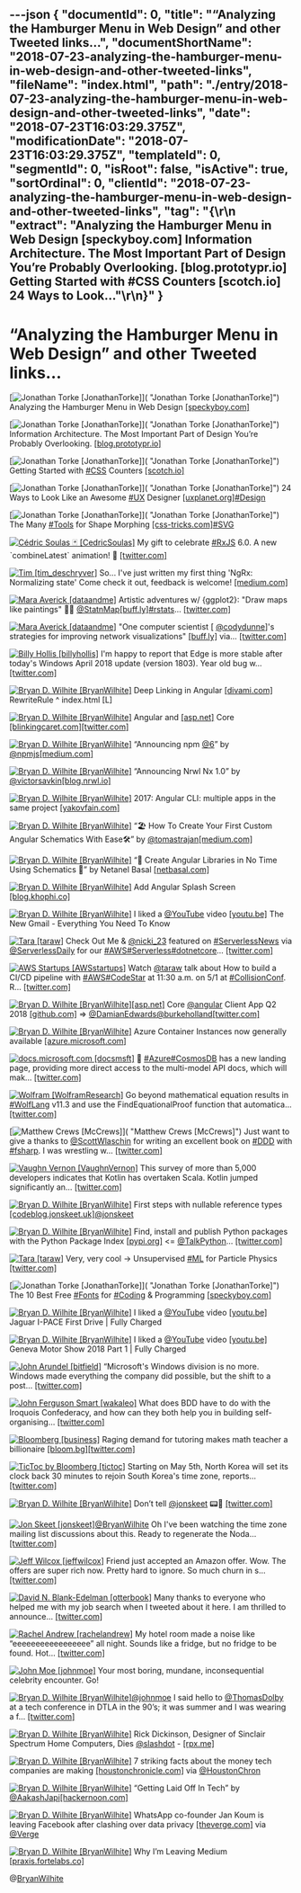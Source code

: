 ---json
{
  "documentId": 0,
  "title": "“Analyzing the Hamburger Menu in Web Design” and other Tweeted links…",
  "documentShortName": "2018-07-23-analyzing-the-hamburger-menu-in-web-design-and-other-tweeted-links",
  "fileName": "index.html",
  "path": "./entry/2018-07-23-analyzing-the-hamburger-menu-in-web-design-and-other-tweeted-links",
  "date": "2018-07-23T16:03:29.375Z",
  "modificationDate": "2018-07-23T16:03:29.375Z",
  "templateId": 0,
  "segmentId": 0,
  "isRoot": false,
  "isActive": true,
  "sortOrdinal": 0,
  "clientId": "2018-07-23-analyzing-the-hamburger-menu-in-web-design-and-other-tweeted-links",
  "tag": "{\r\n  \"extract\": \"Analyzing the Hamburger Menu in Web Design       [speckyboy.com] Information Architecture. The Most Important Part of Design You’re Probably Overlooking.       [blog.prototypr.io] Getting Started with       #CSS Counters       [scotch.io] 24 Ways to Look...\"\r\n}"
}
---

# “Analyzing the Hamburger Menu in Web Design” and other Tweeted links…

[<img alt="Jonathan Torke [JonathanTorke]" src="https://songhay.blob.core.windows.net/shared-social-twitter/JonathanTorke.jpg">]( "Jonathan Torke [JonathanTorke]") Analyzing the Hamburger Menu in Web Design [[speckyboy.com]](https://speckyboy.com/analyzing-effectiveness-hamburger-menus-web-design/)

[<img alt="Jonathan Torke [JonathanTorke]" src="https://songhay.blob.core.windows.net/shared-social-twitter/JonathanTorke.jpg">]( "Jonathan Torke [JonathanTorke]") Information Architecture. The Most Important Part of Design You’re Probably Overlooking. [[blog.prototypr.io]](https://blog.prototypr.io/information-architecture-the-most-important-part-of-design-youre-probably-overlooking-20372ade4fc0)

[<img alt="Jonathan Torke [JonathanTorke]" src="https://songhay.blob.core.windows.net/shared-social-twitter/JonathanTorke.jpg">]( "Jonathan Torke [JonathanTorke]") Getting Started with [#CSS](http://twitter.com/search?q=%23CSS) Counters [[scotch.io]](https://scotch.io/tutorials/getting-started-with-css-counters)

[<img alt="Jonathan Torke [JonathanTorke]" src="https://songhay.blob.core.windows.net/shared-social-twitter/JonathanTorke.jpg">]( "Jonathan Torke [JonathanTorke]") 24 Ways to Look Like an Awesome [#UX](http://twitter.com/search?q=%23UX) Designer [[uxplanet.org]](https://uxplanet.org/24-ways-to-look-like-an-awesome-ux-designer-c26addab6add)[#Design](http://twitter.com/search?q=%23Design)

[<img alt="Jonathan Torke [JonathanTorke]" src="https://songhay.blob.core.windows.net/shared-social-twitter/JonathanTorke.jpg">]( "Jonathan Torke [JonathanTorke]") The Many [#Tools](http://twitter.com/search?q=%23Tools) for Shape Morphing [[css-tricks.com]](https://css-tricks.com/many-tools-shape-morphing/)[#SVG](http://twitter.com/search?q=%23SVG)

[<img alt="Cédric Soulas 🃏 [CedricSoulas]" src="https://songhay.blob.core.windows.net/shared-social-twitter/CedricSoulas.jpg">](http://reactive.how/ "Cédric Soulas 🃏 [CedricSoulas]") My gift to celebrate [#RxJS](http://twitter.com/search?q=%23RxJS) 6.0. A new ˋcombineLatest` animation! 🎁 [[twitter.com]](https://twitter.com/CedricSoulas/status/990946025509736448/photo/1)

[<img alt="Tim [tim_deschryver]" src="https://songhay.blob.core.windows.net/shared-social-twitter/tim_deschryver.jpg">](https://medium.com/@timdeschryver "Tim [tim_deschryver]") So... I've just written my first thing 'NgRx: Normalizing state' Come check it out, feedback is welcome! [[medium.com]](https://medium.com/@tdeschryver/ngrx-normalizing-state-d3960a86a3aa)

[<img alt="Mara Averick [dataandme]" src="https://songhay.blob.core.windows.net/shared-social-twitter/dataandme.jpg">](https://maraaverick.rbind.io/ "Mara Averick [dataandme]") Artistic adventures w/ {ggplot2}: "Draw maps like paintings" 👨‍🎨 [@StatnMap](http://twitter.com/StatnMap)[[buff.ly]](https://buff.ly/2Jv5gXI)[#rstats](http://twitter.com/search?q=%23rstats)… [[twitter.com]](https://twitter.com/i/web/status/989912581606461440)

[<img alt="Mara Averick [dataandme]" src="https://songhay.blob.core.windows.net/shared-social-twitter/dataandme.jpg">](https://maraaverick.rbind.io/ "Mara Averick [dataandme]") "One computer scientist [ [@codydunne](http://twitter.com/codydunne)]'s strategies for improving network visualizations" [[buff.ly]](https://buff.ly/2xo7Igu) via… [[twitter.com]](https://twitter.com/i/web/status/990774999270207488)

[<img alt="Billy Hollis [billyhollis]" src="https://songhay.blob.core.windows.net/shared-social-twitter/billyhollis.jpg">](http://billyhollis.me/ "Billy Hollis [billyhollis]") I'm happy to report that Edge is more stable after today's Windows April 2018 update (version 1803). Year old bug w… [[twitter.com]](https://twitter.com/i/web/status/991142591885463552)

[<img alt="Bryan D. Wilhite [BryanWilhite]" src="https://songhay.blob.core.windows.net/shared-social-twitter/BryanWilhite.jpeg">](http://songhayblog.azurewebsites.net/ "Bryan D. Wilhite [BryanWilhite]") Deep Linking in Angular [[divami.com]](http://www.divami.com/blog/deep-linking-angular/) RewriteRule ^ index.html [L]

[<img alt="Bryan D. Wilhite [BryanWilhite]" src="https://songhay.blob.core.windows.net/shared-social-twitter/BryanWilhite.jpeg">](http://songhayblog.azurewebsites.net/ "Bryan D. Wilhite [BryanWilhite]") Angular and [[asp.net]](http://ASP.NET) Core [[blinkingcaret.com]](https://www.blinkingcaret.com/2018/01/24/angular-and-asp-net-core/)[[twitter.com]](https://twitter.com/BryanWilhite/status/990466364887388160/photo/1)

[<img alt="Bryan D. Wilhite [BryanWilhite]" src="https://songhay.blob.core.windows.net/shared-social-twitter/BryanWilhite.jpeg">](http://songhayblog.azurewebsites.net/ "Bryan D. Wilhite [BryanWilhite]") “Announcing npm [@6](http://twitter.com/6)” by [@npmjs](http://twitter.com/npmjs)[[medium.com]](https://medium.com/npm-inc/announcing-npm-6-5d0b1799a905)

[<img alt="Bryan D. Wilhite [BryanWilhite]" src="https://songhay.blob.core.windows.net/shared-social-twitter/BryanWilhite.jpeg">](http://songhayblog.azurewebsites.net/ "Bryan D. Wilhite [BryanWilhite]") “Announcing Nrwl Nx 1.0” by [@victorsavkin](http://twitter.com/victorsavkin)[[blog.nrwl.io]](https://blog.nrwl.io/announcing-nrwl-nx-1-0-33d888666bfc)

[<img alt="Bryan D. Wilhite [BryanWilhite]" src="https://songhay.blob.core.windows.net/shared-social-twitter/BryanWilhite.jpeg">](http://songhayblog.azurewebsites.net/ "Bryan D. Wilhite [BryanWilhite]") 2017: Angular CLI: multiple apps in the same project [[yakovfain.com]](https://yakovfain.com/2017/04/06/angular-cli-multiple-apps-in-the-same-project/)

[<img alt="Bryan D. Wilhite [BryanWilhite]" src="https://songhay.blob.core.windows.net/shared-social-twitter/BryanWilhite.jpeg">](http://songhayblog.azurewebsites.net/ "Bryan D. Wilhite [BryanWilhite]") “🏖️ How To Create Your First Custom Angular Schematics With Ease🛠️” by [@tomastrajan](http://twitter.com/tomastrajan)[[medium.com]](https://medium.com/@tomastrajan/%EF%B8%8F-how-to-create-your-first-custom-angular-schematics-with-ease-%EF%B8%8F-bca859f3055d)

[<img alt="Bryan D. Wilhite [BryanWilhite]" src="https://songhay.blob.core.windows.net/shared-social-twitter/BryanWilhite.jpeg">](http://songhayblog.azurewebsites.net/ "Bryan D. Wilhite [BryanWilhite]") “🎊 Create Angular Libraries in No Time Using Schematics 🎉” by Netanel Basal [[netbasal.com]](https://netbasal.com/create-angular-libraries-in-no-time-using-schematics-513cb1e08a5e)

[<img alt="Bryan D. Wilhite [BryanWilhite]" src="https://songhay.blob.core.windows.net/shared-social-twitter/BryanWilhite.jpeg">](http://songhayblog.azurewebsites.net/ "Bryan D. Wilhite [BryanWilhite]") Add Angular Splash Screen [[blog.khophi.co]](https://blog.khophi.co/add-angular-splash-screen/)

[<img alt="Bryan D. Wilhite [BryanWilhite]" src="https://songhay.blob.core.windows.net/shared-social-twitter/BryanWilhite.jpeg">](http://songhayblog.azurewebsites.net/ "Bryan D. Wilhite [BryanWilhite]") I liked a [@YouTube](http://twitter.com/YouTube) video [[youtu.be]](http://youtu.be/PhJSe2LmxXA?a) The New Gmail - Everything You Need To Know

[<img alt="Tara [taraw]" src="https://songhay.blob.core.windows.net/shared-social-twitter/taraw.jpeg">](http://tarathegeekgirl.net/ "Tara [taraw]") Check Out Me & [@nicki_23](http://twitter.com/nicki_23) featured on [#ServerlessNews](http://twitter.com/search?q=%23ServerlessNews) via [@ServerlessDaily](http://twitter.com/ServerlessDaily) for our [#AWS](http://twitter.com/search?q=%23AWS)[#Serverless](http://twitter.com/search?q=%23Serverless)[#dotnetcore](http://twitter.com/search?q=%23dotnetcore)… [[twitter.com]](https://twitter.com/i/web/status/989912017833218048)

[<img alt="AWS Startups [AWSstartups]" src="https://songhay.blob.core.windows.net/shared-social-twitter/AWSstartups.jpg">](http://aws.amazon.com/startups "AWS Startups [AWSstartups]") Watch [@taraw](http://twitter.com/taraw) talk about How to build a CI/CD pipeline with [#AWS](http://twitter.com/search?q=%23AWS)[#CodeStar](http://twitter.com/search?q=%23CodeStar) at 11:30 a.m. on 5/1 at [#CollisionConf](http://twitter.com/search?q=%23CollisionConf). R… [[twitter.com]](https://twitter.com/i/web/status/989866761083412481)

[<img alt="Bryan D. Wilhite [BryanWilhite]" src="https://songhay.blob.core.windows.net/shared-social-twitter/BryanWilhite.jpeg">](http://songhayblog.azurewebsites.net/ "Bryan D. Wilhite [BryanWilhite]")[[asp.net]](http://ASP.NET) Core [@angular](http://twitter.com/angular) Client App Q2 2018 [[github.com]](https://github.com/BryanWilhite/Blog/blob/master/2018-04/asp-net-core-angular-client-app.md) => [@DamianEdwards](http://twitter.com/DamianEdwards)[@burkeholland](http://twitter.com/burkeholland)[[twitter.com]](https://twitter.com/BryanWilhite/status/989950679115431936/photo/1)

[<img alt="Bryan D. Wilhite [BryanWilhite]" src="https://songhay.blob.core.windows.net/shared-social-twitter/BryanWilhite.jpeg">](http://songhayblog.azurewebsites.net/ "Bryan D. Wilhite [BryanWilhite]") Azure Container Instances now generally available [[azure.microsoft.com]](https://azure.microsoft.com/blog/azure-container-instances-now-generally-available/)

[<img alt="docs.microsoft.com [docsmsft]" src="https://songhay.blob.core.windows.net/shared-social-twitter/docsmsft.jpg">](https://docs.microsoft.com/en-us/ "docs.microsoft.com [docsmsft]") 🌌 [#Azure](http://twitter.com/search?q=%23Azure)[#CosmosDB](http://twitter.com/search?q=%23CosmosDB) has a new landing page, providing more direct access to the multi-model API docs, which will mak… [[twitter.com]](https://twitter.com/i/web/status/991028743140532224)

[<img alt="Wolfram [WolframResearch]" src="https://songhay.blob.core.windows.net/shared-social-twitter/WolframResearch.png">](http://www.wolfram.com/ "Wolfram [WolframResearch]") Go beyond mathematical equation results in [#WolfLang](http://twitter.com/search?q=%23WolfLang) v11.3 and use the FindEquationalProof function that automatica… [[twitter.com]](https://twitter.com/i/web/status/989914076217315329)

[<img alt="Matthew Crews [McCrews]" src="https://songhay.blob.core.windows.net/shared-social-twitter/McCrews.jpg">]( "Matthew Crews [McCrews]") Just want to give a thanks to [@ScottWlaschin](http://twitter.com/ScottWlaschin) for writing an excellent book on [#DDD](http://twitter.com/search?q=%23DDD) with [#fsharp](http://twitter.com/search?q=%23fsharp). I was wrestling w… [[twitter.com]](https://twitter.com/i/web/status/989991189603495937)

[<img alt="Vaughn Vernon [VaughnVernon]" src="https://songhay.blob.core.windows.net/shared-social-twitter/VaughnVernon.jpg">](http://kalele.io/ "Vaughn Vernon [VaughnVernon]") This survey of more than 5,000 developers indicates that Kotlin has overtaken Scala. Kotlin jumped significantly an… [[twitter.com]](https://twitter.com/i/web/status/991149200652959745)

[<img alt="Bryan D. Wilhite [BryanWilhite]" src="https://songhay.blob.core.windows.net/shared-social-twitter/BryanWilhite.jpeg">](http://songhayblog.azurewebsites.net/ "Bryan D. Wilhite [BryanWilhite]") First steps with nullable reference types [[codeblog.jonskeet.uk]](https://codeblog.jonskeet.uk/2018/04/21/first-steps-with-nullable-reference-types/)[@jonskeet](http://twitter.com/jonskeet)

[<img alt="Bryan D. Wilhite [BryanWilhite]" src="https://songhay.blob.core.windows.net/shared-social-twitter/BryanWilhite.jpeg">](http://songhayblog.azurewebsites.net/ "Bryan D. Wilhite [BryanWilhite]") Find, install and publish Python packages with the Python Package Index [[pypi.org]](http://pypi.org) <= [@TalkPython](http://twitter.com/TalkPython)… [[twitter.com]](https://twitter.com/i/web/status/990743588160946176)

[<img alt="Tara [taraw]" src="https://songhay.blob.core.windows.net/shared-social-twitter/taraw.jpeg">](http://tarathegeekgirl.net/ "Tara [taraw]") Very, very cool -> Unsupervised [#ML](http://twitter.com/search?q=%23ML) for Particle Physics [[twitter.com]](https://twitter.com/arxiv_org/status/989808526431154176)

[<img alt="Jonathan Torke [JonathanTorke]" src="https://songhay.blob.core.windows.net/shared-social-twitter/JonathanTorke.jpg">]( "Jonathan Torke [JonathanTorke]") The 10 Best Free [#Fonts](http://twitter.com/search?q=%23Fonts) for [#Coding](http://twitter.com/search?q=%23Coding) & Programming [[speckyboy.com]](https://speckyboy.com/best-free-fonts-coding/)

[<img alt="Bryan D. Wilhite [BryanWilhite]" src="https://songhay.blob.core.windows.net/shared-social-twitter/BryanWilhite.jpeg">](http://songhayblog.azurewebsites.net/ "Bryan D. Wilhite [BryanWilhite]") I liked a [@YouTube](http://twitter.com/YouTube) video [[youtu.be]](http://youtu.be/MocHcoBm4bU?a) Jaguar I-PACE First Drive | Fully Charged

[<img alt="Bryan D. Wilhite [BryanWilhite]" src="https://songhay.blob.core.windows.net/shared-social-twitter/BryanWilhite.jpeg">](http://songhayblog.azurewebsites.net/ "Bryan D. Wilhite [BryanWilhite]") I liked a [@YouTube](http://twitter.com/YouTube) video [[youtu.be]](http://youtu.be/HfWOTMz5HUI?a) Geneva Motor Show 2018 Part 1 | Fully Charged

[<img alt="John Arundel [bitfield]" src="https://songhay.blob.core.windows.net/shared-social-twitter/bitfield.jpeg">](http://bitfieldconsulting.com/about "John Arundel [bitfield]") “Microsoft's Windows division is no more. Windows made everything the company did possible, but the shift to a post… [[twitter.com]](https://twitter.com/i/web/status/989975727129944064)

[<img alt="John Ferguson Smart [wakaleo]" src="https://songhay.blob.core.windows.net/shared-social-twitter/wakaleo.jpg">](http://johnfergusonsmart.com/ "John Ferguson Smart [wakaleo]") What does BDD have to do with the Iroquois Confederacy, and how can they both help you in building self-organising… [[twitter.com]](https://twitter.com/i/web/status/990851016919863296)

[<img alt="Bloomberg [business]" src="https://songhay.blob.core.windows.net/shared-social-twitter/business.jpg">](http://www.bloomberg.com/ "Bloomberg [business]") Raging demand for tutoring makes math teacher a billionaire [[bloom.bg]](https://bloom.bg/2KleGWJ)[[twitter.com]](https://twitter.com/business/status/990123465201070081/photo/1)

[<img alt="TicToc by Bloomberg [tictoc]" src="https://songhay.blob.core.windows.net/shared-social-twitter/tictoc.jpg">](https://twitter.com/i/events/931632515340627968 "TicToc by Bloomberg [tictoc]") Starting on May 5th, North Korea will set its clock back 30 minutes to rejoin South Korea's time zone, reports… [[twitter.com]](https://twitter.com/i/web/status/990906613597863936)

[<img alt="Bryan D. Wilhite [BryanWilhite]" src="https://songhay.blob.core.windows.net/shared-social-twitter/BryanWilhite.jpeg">](http://songhayblog.azurewebsites.net/ "Bryan D. Wilhite [BryanWilhite]") Don’t tell [@jonskeet](http://twitter.com/jonskeet) 📟🔬 [[twitter.com]](https://twitter.com/tictoc/status/990906613597863936)

[<img alt="Jon Skeet [jonskeet]" src="https://songhay.blob.core.windows.net/shared-social-twitter/jonskeet.jpg">](http://csharpindepth.com/ "Jon Skeet [jonskeet]")[@BryanWilhite](http://twitter.com/BryanWilhite) Oh I've been watching the time zone mailing list discussions about this. Ready to regenerate the Noda… [[twitter.com]](https://twitter.com/i/web/status/990999482602000389)

[<img alt="Jeff Wilcox [jeffwilcox]" src="https://songhay.blob.core.windows.net/shared-social-twitter/jeffwilcox.jpg">](https://jeffwilcox.blog/ "Jeff Wilcox [jeffwilcox]") Friend just accepted an Amazon offer. Wow. The offers are super rich now. Pretty hard to ignore. So much churn in s… [[twitter.com]](https://twitter.com/i/web/status/990037042758238209)

[<img alt="David N. Blank-Edelman [otterbook]" src="https://songhay.blob.core.windows.net/shared-social-twitter/otterbook.gif">](http://www.otterbook.com/ "David N. Blank-Edelman [otterbook]") Many thanks to everyone who helped me with my job search when I tweeted about it here. I am thrilled to announce… [[twitter.com]](https://twitter.com/i/web/status/990659597269716998)

[<img alt="Rachel Andrew [rachelandrew]" src="https://songhay.blob.core.windows.net/shared-social-twitter/rachelandrew.jpg">](https://rachelandrew.co.uk/ "Rachel Andrew [rachelandrew]") My hotel room made a noise like “eeeeeeeeeeeeeeeee” all night. Sounds like a fridge, but no fridge to be found. Hot… [[twitter.com]](https://twitter.com/i/web/status/990845549778800640)

[<img alt="John Moe [johnmoe]" src="https://songhay.blob.core.windows.net/shared-social-twitter/johnmoe.jpg">](http://johnmoe.website/ "John Moe [johnmoe]") Your most boring, mundane, inconsequential celebrity encounter. Go!

[<img alt="Bryan D. Wilhite [BryanWilhite]" src="https://songhay.blob.core.windows.net/shared-social-twitter/BryanWilhite.jpeg">](http://songhayblog.azurewebsites.net/ "Bryan D. Wilhite [BryanWilhite]")[@johnmoe](http://twitter.com/johnmoe) I said hello to [@ThomasDolby](http://twitter.com/ThomasDolby) at a tech conference in DTLA in the 90’s; it was summer and I was wearing a f… [[twitter.com]](https://twitter.com/i/web/status/990991718815330304)

[<img alt="Bryan D. Wilhite [BryanWilhite]" src="https://songhay.blob.core.windows.net/shared-social-twitter/BryanWilhite.jpeg">](http://songhayblog.azurewebsites.net/ "Bryan D. Wilhite [BryanWilhite]") Rick Dickinson, Designer of Sinclair Spectrum Home Computers, Dies [@slashdot](http://twitter.com/slashdot) - [[rpx.me]](http://rpx.me/0c1cm)

[<img alt="Bryan D. Wilhite [BryanWilhite]" src="https://songhay.blob.core.windows.net/shared-social-twitter/BryanWilhite.jpeg">](http://songhayblog.azurewebsites.net/ "Bryan D. Wilhite [BryanWilhite]") 7 striking facts about the money tech companies are making [[houstonchronicle.com]](https://www.houstonchronicle.com/business/technology/article/7-striking-facts-about-the-money-tech-companies-12868226.php?utm_campaign=twitter-premium&utm_source=CMS%20Sharing%20Button&utm_medium=social) via [@HoustonChron](http://twitter.com/HoustonChron)

[<img alt="Bryan D. Wilhite [BryanWilhite]" src="https://songhay.blob.core.windows.net/shared-social-twitter/BryanWilhite.jpeg">](http://songhayblog.azurewebsites.net/ "Bryan D. Wilhite [BryanWilhite]") “Getting Laid Off In Tech” by [@AakashJapi](http://twitter.com/AakashJapi)[[hackernoon.com]](https://hackernoon.com/getting-laid-off-in-tech-4e3efed8649b)

[<img alt="Bryan D. Wilhite [BryanWilhite]" src="https://songhay.blob.core.windows.net/shared-social-twitter/BryanWilhite.jpeg">](http://songhayblog.azurewebsites.net/ "Bryan D. Wilhite [BryanWilhite]") WhatsApp co-founder Jan Koum is leaving Facebook after clashing over data privacy [[theverge.com]](https://www.theverge.com/2018/4/30/17304792/whatsapp-jan-koum-facebook-data-privacy-encryption?utm_campaign=theverge&utm_content=entry&utm_medium=social&utm_source=twitter) via [@Verge](http://twitter.com/Verge)

[<img alt="Bryan D. Wilhite [BryanWilhite]" src="https://songhay.blob.core.windows.net/shared-social-twitter/BryanWilhite.jpeg">](http://songhayblog.azurewebsites.net/ "Bryan D. Wilhite [BryanWilhite]") Why I’m Leaving Medium [[praxis.fortelabs.co]](https://praxis.fortelabs.co/why-im-leaving-medium/)

@[BryanWilhite](https://twitter.com/BryanWilhite)
